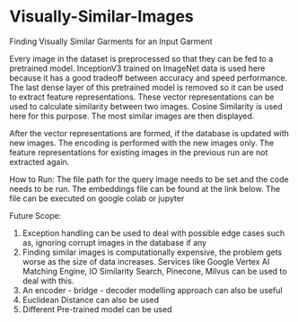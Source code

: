 # Visually-Similar-Images
Finding Visually Similar Garments for an Input Garment

Every image in the dataset is preprocessed so that they can be fed to a pretrained model. InceptionV3 trained on ImageNet data is used here because it has a good tradeoff between accuracy and speed performance. The last dense layer of this pretrained model is removed so it can be used to extract feature representations.
These vector representations can be used to calculate similarity between two images. Cosine Similarity is used here for this purpose. The most similar images are then displayed.

After the vector representations are formed, if the database is updated with new images. The encoding is performed with the new images only. The feature representations for existing images in the previous run are not extracted again.

How to Run:
  The file path for the query image needs to be set and the code needs to be run. The embeddings file can be found at the link below.
  The file can be executed on google colab or jupyter

Future Scope:
1. Exception handling can be used to deal with possible edge cases such as, ignoring corrupt images in the database if any
2. Finding similar images is computationally expensive, the problem gets worse as the size of data increases. Services like Google Vertex AI Matching Engine, IO Similarity Search, Pinecone, Milvus can be used to deal with this.
3. An encoder - bridge - decoder modelling approach can also be useful
4. Euclidean Distance can also be used
5. Different Pre-trained model can be used

